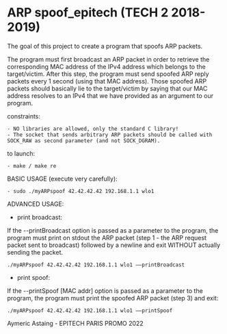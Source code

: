 # ARP spoof_epitech (TECH 2 2018-2019)

The goal of this project to create a program that spoofs ARP packets.

The program must first broadcast an ARP packet in order to retrieve the corresponding MAC address of
the IPv4 address which belongs to the target/victim. After this step, the program must send spoofed ARP
reply packets every 1 second (using that MAC address). Those spoofed ARP packets should basically lie to
the target/victim by saying that our MAC address resolves to an IPv4 that we have provided as an argument
to our program.

constraints:

    - NO libraries are allowed, only the standard C library!  
    - The socket that sends arbitrary ARP packets should be called with SOCK_RAW as second parameter (and not SOCK_DGRAM).

to launch:

    - make / make re
    
BASIC USAGE (execute very carefully):

    - sudo ./myARPspoof 42.42.42.42 192.168.1.1 wlo1
    
ADVANCED USAGE:
    
- print broadcast:

If the --printBroadcast option is passed as a parameter to the program, the program must print on stdout the ARP packet (step 1 - the ARP request packet sent to broadcast) followed by a newline and exit WITHOUT actually sending the packet. 
    
    ./myARPspoof 42.42.42.42 192.168.1.1 wlo1 ––printBroadcast
    
- print spoof:

If the --printSpoof [MAC addr] option is passed as a parameter to the program, the program must print the
spoofed ARP packet (step 3) and exit:
    
    ./myARPspoof 42.42.42.42 192.168.1.1 wlo1 ––printSpoof
   
Aymeric Astaing - EPITECH PARIS PROMO 2022
